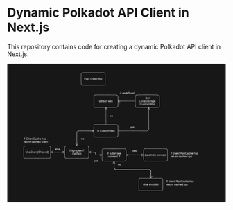 # Dynamic Polkadot API Client in Next.js

This repository contains code for creating a dynamic Polkadot API client in Next.js.

![PapiClient](https://github.com/swenthebuilder/PapiNextjsBasic/blob/main/Papiclient.png)
